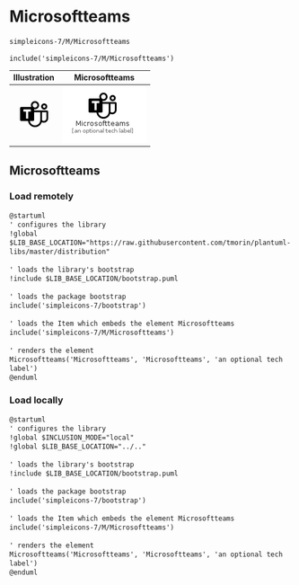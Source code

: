 # Microsoftteams


```text
simpleicons-7/M/Microsoftteams
```

```text
include('simpleicons-7/M/Microsoftteams')
```



| Illustration | Microsoftteams |
| :---: | :---: |
| ![illustration for Illustration](../../simpleicons-7/M/Microsoftteams.png) | ![illustration for Microsoftteams](../../simpleicons-7/M/Microsoftteams.Local.png) |




## Microsoftteams

### Load remotely
```plantuml
@startuml
' configures the library
!global $LIB_BASE_LOCATION="https://raw.githubusercontent.com/tmorin/plantuml-libs/master/distribution"

' loads the library's bootstrap
!include $LIB_BASE_LOCATION/bootstrap.puml

' loads the package bootstrap
include('simpleicons-7/bootstrap')

' loads the Item which embeds the element Microsoftteams
include('simpleicons-7/M/Microsoftteams')

' renders the element
Microsoftteams('Microsoftteams', 'Microsoftteams', 'an optional tech label')
@enduml
```

### Load locally
```plantuml
@startuml
' configures the library
!global $INCLUSION_MODE="local"
!global $LIB_BASE_LOCATION="../.."

' loads the library's bootstrap
!include $LIB_BASE_LOCATION/bootstrap.puml

' loads the package bootstrap
include('simpleicons-7/bootstrap')

' loads the Item which embeds the element Microsoftteams
include('simpleicons-7/M/Microsoftteams')

' renders the element
Microsoftteams('Microsoftteams', 'Microsoftteams', 'an optional tech label')
@enduml
```

